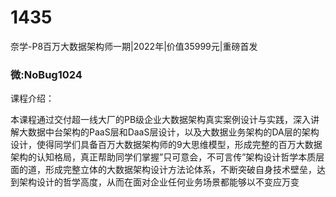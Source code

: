# 1435
奈学-P8百万大数据架构师一期|2022年|价值35999元|重磅首发
### 微:NoBug1024 


课程介绍：

本课程通过交付超一线大厂的PB级企业大数据架构真实案例设计与实践，深入讲解大数据中台架构的PaaS层和DaaS层设计，以及大数据业务架构的DA层的架构设计，使得同学们具备百万大数据架构师的9大思维模型，形成完整的百万大数据架构的认知格局，真正帮助同学们掌握”只可意会，不可言传”架构设计哲学本质层面的道，形成完整立体的大数据架构设计方法论体系，不断突破自身技术壁垒，达到架构设计的哲学高度，从而在面对企业任何业务场景都能够以不变应万变

